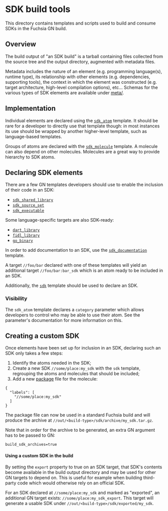 # SDK build tools

This directory contains templates and scripts used to build and consume SDKs in
the Fuchsia GN build.


## Overview

The build output of "an SDK build" is a tarball containing files collected from
the source tree and the output directory, augmented with metadata files.

Metadata includes the nature of an element (e.g. programming language(s),
runtime type), its relationship with other elements (e.g. dependencies,
supporting tools), the context in which the element was constructed (e.g.
target architecture, high-level compilation options), etc...
Schemas for the various types of SDK elements are available under [meta/](meta).


## Implementation

Individual elements are declared using the [`sdk_atom`](sdk_atom.gni) template.
It should be rare for a developer to directly use that template though: in most
instances its use should be wrapped by another higher-level template, such as
language-based templates.

Groups of atoms are declared with the [`sdk_molecule`](sdk_molecule.gni)
template. A molecule can also depend on other molecules. Molecules are a great
way to provide hierarchy to SDK atoms.


## Declaring SDK elements

There are a few GN templates developers should use to enable the inclusion of
their code in an SDK:
- [`sdk_shared_library`](/cpp/sdk_shared_library.gni)
- [`sdk_source_set`](/cpp/sdk_source_set.gni)
- [`sdk_executable`](/cpp/sdk_executable.gni)

Some language-specific targets are also SDK-ready:
- [`dart_library`](/dart/dart_library.gni)
- [`fidl_library`](/fidl/fidl_library.gni)
- [`go_binary`](/go/go_binary.gni)

In order to add documentation to an SDK, use the
[`sdk_documentation`](/sdk/sdk_documentation.gni) template.

A target `//foo/bar` declared with one of these templates will yield an
additional target `//foo/bar:bar_sdk` which is an atom ready to be included in
an SDK.

Additionally, the [`sdk`](sdk.gni) template should be used to declare an
SDK.

### Visibility

The `sdk_atom` template declares a `category` parameter which allows developers
to control who may be able to use their atom. See the parameter's documentation
for more information on this.


## Creating a custom SDK

Once elements have been set up for inclusion in an SDK, declaring such an SDK
only takes a few steps:

1. Identify the atoms needed in the SDK;
2. Create a new SDK `//some/place:my_sdk` with the `sdk` template, regrouping
   the atoms and molecules that should be included;
3. Add a new
   [package](https://fuchsia.googlesource.com/fuchsia/+/master/docs/build_packages.md)
   file for the molecule:
```
{
  "labels": [
    "//some/place:my_sdk"
  ]
}
```

The package file can now be used in a standard Fuchsia build and will produce
the archive at `//out/<build-type>/sdk/archive/my_sdk.tar.gz`.

Note that in order for the archive to be generated, an extra GN argument has to
be passed to GN:
```
build_sdk_archives=true
```


#### Using a custom SDK in the build

By setting the `export` property to true on an SDK target, that SDK's contents
become available in the build output directory and may be used for other GN
targets to depend on. This is useful for example when building third-party code
which would otherwise rely on an official SDK.

For an SDK declared at `//some/place:my_sdk` and marked as "exported", an
additional GN target exists: `//some/place:my_sdk_export`.
This target will generate a usable SDK under
`//out/<build-type>/sdk/exported/my_sdk`.
